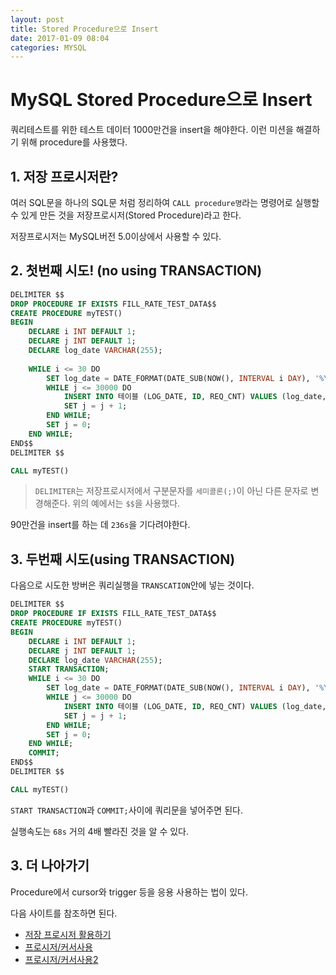 ```yaml
---
layout: post
title: Stored Procedure으로 Insert
date: 2017-01-09 08:04
categories: MYSQL
---
```



# MySQL Stored Procedure으로 Insert


쿼리테스트를 위한 테스트 데이터 1000만건을 insert을 해야한다. 이런 미션을 해결하기 위해 procedure를 사용했다.

## 1. 저장 프로시저란?

여러 SQL문을 하나의 SQL문 처럼 정리하여 `CALL procedure명`라는 명령어로 실행할 수 있게 만든 것을 저장프로시저(Stored Procedure)라고 한다. 

저장프로시저는 MySQL버전 5.0이상에서 사용할 수 있다.

## 2. 첫번째 시도! (no using TRANSACTION)

```sql
DELIMITER $$
DROP PROCEDURE IF EXISTS FILL_RATE_TEST_DATA$$
CREATE PROCEDURE myTEST()
BEGIN
	DECLARE i INT DEFAULT 1;
	DECLARE j INT DEFAULT 1;
	DECLARE log_date VARCHAR(255);	
		
	WHILE i <= 30 DO
		SET log_date = DATE_FORMAT(DATE_SUB(NOW(), INTERVAL i DAY), '%Y%m%d');
		WHILE j <= 30000 DO
			INSERT INTO 테이블 (LOG_DATE, ID, REQ_CNT) VALUES (log_date, '0x2011', 3000000);
			SET j = j + 1;
		END WHILE;
		SET j = 0;
	END WHILE;
END$$
DELIMITER $$

CALL myTEST()
```

> `DELIMITER`는 저장프로시저에서 구분문자를 `세미콜론(;)`이 아닌 다른 문자로 변경해준다. 위의 예에서는 `$$`을 사용했다.

90만건을 insert를 하는 데 `236s`을 기다려야한다.

## 3. 두번째 시도(using TRANSACTION)

다음으로 시도한 방버은 쿼리실행을 `TRANSCATION`안에 넣는 것이다.

```sql
DELIMITER $$
DROP PROCEDURE IF EXISTS FILL_RATE_TEST_DATA$$
CREATE PROCEDURE myTEST()
BEGIN
	DECLARE i INT DEFAULT 1;
	DECLARE j INT DEFAULT 1;
	DECLARE log_date VARCHAR(255);	
	START TRANSACTION;	
	WHILE i <= 30 DO
		SET log_date = DATE_FORMAT(DATE_SUB(NOW(), INTERVAL i DAY), '%Y%m%d');
		WHILE j <= 30000 DO
			INSERT INTO 테이블 (LOG_DATE, ID, REQ_CNT) VALUES (log_date, '0x2011', 3000000);
			SET j = j + 1;
		END WHILE;
		SET j = 0;
	END WHILE;
	COMMIT;
END$$
DELIMITER $$

CALL myTEST()
```

`START TRANSACTION`과 `COMMIT;`사이에 쿼리문을 넣어주면 된다.

실행속도는 `68s` 거의 4배 빨라진 것을 알 수 있다.

## 3. 더 나아가기

Procedure에서 cursor와 trigger 등을 응용 사용하는 법이 있다. 

다음 사이트를 참조하면 된다.

* [저장 프로시저 활용하기](http://recoveryman.tistory.com/186)
* [프로시저/커서사용](http://yookeun.github.io/database/2015/04/10/mysql-procedure/)
* [프로시저/커서사용2](http://bizadmin.tistory.com/entry/MySQL-Fetch-Cursor-%EB%AC%B8-%EC%82%AC%EC%9A%A9%EB%B0%A9%EB%B2%95)

